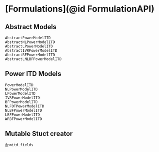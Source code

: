 # [Formulations](@id FormulationAPI)

## Abstract Models

```@docs
AbstractPowerModelITD
AbstractNLPowerModelITD
AbstractLPowerModelITD
AbstractIVRPowerModelITD
AbstractBFPowerModelITD
AbstractLNLBFPowerModelITD
```

## Power ITD Models

```@docs
PowerModelITD
NLPowerModelITD
LPowerModelITD
IVRPowerModelITD
BFPowerModelITD
NLFOTPowerModelITD
NLBFPowerModelITD
LBFPowerModelITD
WRBFPowerModelITD
```

## Mutable Stuct creator

```@docs
@pmitd_fields
```
